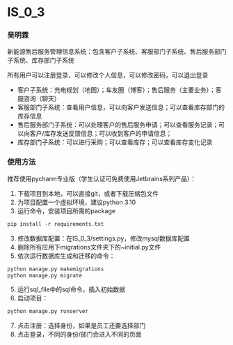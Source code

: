 # IS_0_3
### 吴明霖
新能源售后服务管理信息系统：包含客户子系统、客服部门子系统、售后服务部门子系统、库存部门子系统

所有用户可以注册登录，可以修改个人信息，可以修改密码，可以退出登录

* 客户子系统：充电规划（地图）；车友圈（博客）；售后服务（主要业务）；客服咨询（聊天）
* 客服部门子系统：查看用户信息，可以向客户发送信息；可以查看库存部门的库存信息
* 售后服务部门子系统：可以处理客户的售后服务申请；可以查看服务记录；可以向客户/库存发送反馈信息；可以收到客户的申请信息；
* 库存部门子系统：可以进行采购；可以查看库存；可以查看库存变化记录

### 使用方法
推荐使用pycharm专业版（学生认证可免费使用Jetbrains系列产品）：

1. 下载项目到本地，可以直接git，或者下载压缩包文件
2. 为项目配置一个虚拟环境，建议python 3.10
3. 运行命令，安装项目所需的package
``` python
pip install -r requirements.txt
```
3. 修改数据库配置：在IS_0_3/settings.py，修改mysql数据库配置
4. 删除所有应用下migrations文件夹下的~initial.py文件
5. 依次运行数据库生成和迁移的命令：
``` python
python manage.py makemigrations
python manage.py migrate
```
5. 运行sql_file中的sql命令，插入初始数据
6. 启动项目：
``` python
python manage.py runserver
```
7. 点击注册：选择身份，如果是员工还要选择部门
8. 点击登录，不同的身份/部门会进入不同的页面

